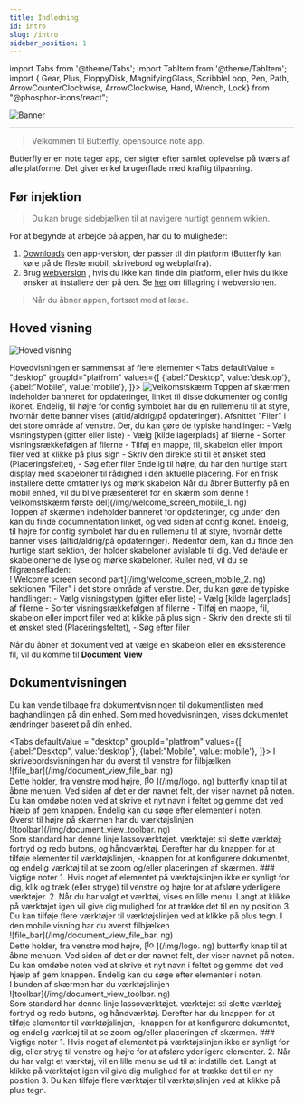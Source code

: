 ```yaml
---
title: Indledning
id: intro
slug: /intro
sidebar_position: 1
---
```


import Tabs from '@theme/Tabs';
import TabItem from '@theme/TabItem';
import { Gear, Plus, FloppyDisk, MagnifyingGlass, ScribbleLoop, Pen, Path, ArrowCounterClockwise, ArrowClockwise, Hand, Wrench, Lock} from "@phosphor-icons/react";

![Banner](/img/banner.png)

---

> Velkommen til Butterfly, opensource note app.

Butterfly er en note tager app, der sigter efter samlet oplevelse på tværs af alle platforme. Det giver enkel brugerflade med kraftig tilpasning.

## Før injektion

> Du kan bruge sidebjælken til at navigere hurtigt gennem wikien.

For at begynde at arbejde på appen, har du to muligheder:

1. [Downloads](/downloads) den app-version, der passer til din platform (Butterfly kan køre på de fleste mobil, skrivebord og webplatfra).
2. Brug [webversion](https://web.butterfly.linwood.dev) , hvis du ikke kan finde din platform, eller hvis du ikke ønsker at installere den på den. Se [her](storage#web) om fillagring i webversionen.

> Når du åbner appen, fortsæt med at læse.

## Hoved visning

![Hoved visning](main.png)

Hovedvisningen er sammensat af flere elementer
<Tabs
    defaultValue = "desktop"
    groupId="platfrom"
        values={[
        {label:"Desktop", value:'desktop'},
 {label:"Mobile", value:'mobile'},
 ]}>
    <TabItem value="desktop">
        ![Velkomstskærm](/img/welcome_screen_desktop.png)
        Toppen af skærmen indeholder banneret for opdateringer, linket til disse dokumenter og <Gear/> config ikonet. Endelig, til højre for <Gear/> config symbolet har du en rullemenu til at styre, hvornår dette banner vises (altid/aldrig/på opdateringer).
        Afsnittet "Filer" i det store område af venstre. Der, du kan gøre de typiske handlinger:
            - Vælg visningstypen (gitter eller liste)
            - Vælg [kilde lagerplads] af filerne
            - Sorter visningsrækkefølgen af filerne
            - Tilføj en mappe, fil, skabelon eller import filer ved at klikke på <Plus/> plus sign
            - Skriv den direkte sti til et ønsket sted (Placeringsfeltet),
            - Søg efter filer
        Endelig til højre, du har den hurtige start display med skabeloner til rådighed i den aktuelle placering. For en frisk installere dette omfatter lys og mørk skabelon
    </TabItem>
    <TabItem value="mobile">
        Når du åbner Butterfly på en mobil enhed, vil du blive præsenteret for en skærm som denne
        ! Velkomstskærm første del](/img/welcome_screen_mobile_1. ng)   
        Toppen af skærmen indeholder banneret for opdateringer, og under den kan du finde documnentation linket, og ved siden af <Gear/> config ikonet. Endelig, til højre for <Gear/> config symbolet har du en rullemenu til at styre, hvornår dette banner vises (altid/aldrig/på opdateringer).
        Nedenfor dem, kan du finde den hurtige start sektion, der holder skabeloner avialable til dig. Ved defaule er skabelonerne de lyse og mørke skabeloner. 
        Ruller ned, vil du se filgrænsefladen:
        \
        ! Welcome screen second part](/img/welcome_screen_mobile_2. ng)  
        sektionen "Filer" i det store område af venstre. Der, du kan gøre de typiske handlinger:
        - Vælg visningstypen (gitter eller liste)
        - Vælg [kilde lagerplads] af filerne
        - Sorter visningsrækkefølgen af filerne
        - Tilføj en mappe, fil, skabelon eller import filer ved at klikke på <Plus/> plus sign
        - Skriv den direkte sti til et ønsket sted (Placeringsfeltet),
        - Søg efter filer
    </TabItem>
</Tabs>

Når du åbner et dokument ved at vælge en skabelon eller en eksisterende fil, vil du komme til **Document View**


## Dokumentvisningen

Du kan vende tilbage fra dokumentvisningen til dokumentlisten med baghandlingen på din enhed. Som med hovedvisningen, vises dokumentet ændringer baseret på din enhed.

<Tabs
    defaultValue = "desktop"
    groupId="platfrom"
        values={[
        {label:"Desktop", value:'desktop'},
 {label:"Mobile", value:'mobile'},
 ]}>
    <TabItem value="desktop">
        I skrivebordsvisningen har du øverst til venstre for filbjælken\
        ![file_bar](/img/document_view_file_bar. ng)\
        Dette holder, fra venstre mod højre, 
        [<img alt="logo" src="/img/logo.png" width="16"/>](/img/logo. ng)
        butterfly knap til at åbne menuen. Ved siden af det er der navnet felt, der viser navnet på noten. Du kan omdøbe noten ved at skrive et nyt navn i feltet og gemme det ved hjælp af <FloppyDisk/> gem knappen. Endelig kan du <MagnifyingGlass/> søge efter elementer i noten.
        \
        Øverst til højre på skærmen har du værktøjslinjen\
        ![toolbar](/img/document_view_toolbar. ng)\
        Som standard har denne linje <ScribbleLoop/> lassoværktøjet. værktøjet <Pen/> <Path/> sti slette værktøj; <ArrowCounterClockwise/> fortryd og <ArrowClockwise/> redo butons, og <Hand/> håndværktøj. Derefter har du knappen <Plus/> for at tilføje elementer til værktøjslinjen, <Wrench/> -knappen for at konfigurere dokumentet, og endelig <Lock/> værktøj til at se zoom og/eller placeringen af skærmen. 
        ### Vigtige noter
        1. Hvis noget af elementet på værktøjslinjen ikke er synligt for dig, klik og træk (eller stryge) til venstre og højre for at afsløre yderligere værktøjer. 
        2. Når du har valgt et værktøj, vises en lille menu. Langt at klikke på værktøjet igen vil give dig mulighed for at trække det til en ny position
        3. Du kan tilføje flere værktøjer til værktøjslinjen ved at klikke på <Plus/> plus tegn. 
    </TabItem>
    <TabItem value="mobile">
        I den mobile visning har du øverst filbjælken\
        ![file_bar](/img/document_view_file_bar. ng)\
        Dette holder, fra venstre mod højre, 
        [<img alt="logo" src="/img/logo.png" width="16"/>](/img/logo. ng)
        butterfly knap til at åbne menuen. Ved siden af det er der navnet felt, der viser navnet på noten. Du kan omdøbe noten ved at skrive et nyt navn i feltet og gemme det ved hjælp af <FloppyDisk/> gem knappen. Endelig kan du <MagnifyingGlass/> søge efter elementer i noten.
        \
        I bunden af skærmen har du værktøjslinjen\
        ![toolbar](/img/document_view_toolbar. ng)\
        Som standard har denne linje <ScribbleLoop/> lassoværktøjet. værktøjet <Pen/> <Path/> sti slette værktøj; <ArrowCounterClockwise/> fortryd og <ArrowClockwise/> redo butons, og <Hand/> håndværktøj. Derefter har du knappen <Plus/> for at tilføje elementer til værktøjslinjen, <Wrench/> -knappen for at konfigurere dokumentet, og endelig <Lock/> værktøj til at se zoom og/eller placeringen af skærmen. 
        ### Vigtige noter
        1. Hvis noget af elementet på værktøjslinjen ikke er synligt for dig, eller stryg til venstre og højre for at afsløre yderligere elementer. 
        2. Når du har valgt et værktøj, vil en lille menu se ud til at indstille det. Langt at klikke på værktøjet igen vil give dig mulighed for at trække det til en ny position
        3. Du kan tilføje flere værktøjer til værktøjslinjen ved at klikke på <Plus/> plus tegn. 
    </TabItem>
</Tabs>
